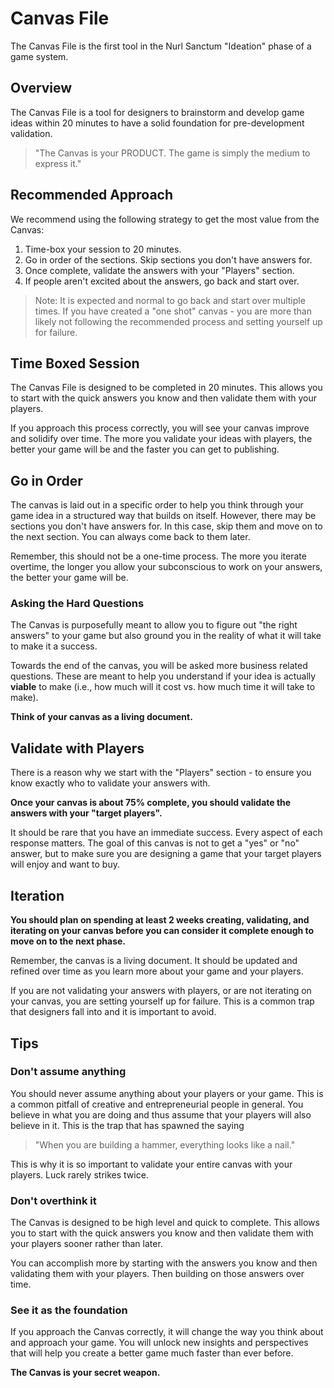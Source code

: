 # Canvas File

The Canvas File is the first tool in the Nurl Sanctum "Ideation" phase of a game system.

## Overview

The Canvas File is a tool for designers to brainstorm and develop game ideas within 20 minutes to have a solid foundation for pre-development validation.

> "The Canvas is your PRODUCT. The game is simply the medium to express it."

## Recommended Approach

We recommend using the following strategy to get the most value from the Canvas:

1. Time-box your session to 20 minutes.
2. Go in order of the sections. Skip sections you don't have answers for.
3. Once complete, validate the answers with your "Players" section.
4. If people aren't excited about the answers, go back and start over.

> Note: It is expected and normal to go back and start over multiple times. If you have created a "one shot" canvas - you are more than likely not following the recommended process and setting yourself up for failure.

## Time Boxed Session

The Canvas File is designed to be completed in 20 minutes. This allows you to start with the quick answers you know and then validate them with your players.

If you approach this process correctly, you will see your canvas improve and solidify over time. The more you validate your ideas with players, the better your game will be and the faster you can get to publishing.

## Go in Order

The canvas is laid out in a specific order to help you think through your game idea in a structured way that builds on itself. However, there may be sections you don't have answers for. In this case, skip them and move on to the next section. You can always come back to them later.

Remember, this should not be a one-time process. The more you iterate overtime, the longer you allow your subconscious to work on your answers, the better your game will be.

### Asking the Hard Questions

The Canvas is purposefully meant to allow you to figure out "the right answers" to your game but also ground you in the reality of what it will take to make it a success.

Towards the end of the canvas, you will be asked more business related questions. These are meant to help you understand if your idea is actually **viable** to make (i.e., how much will it cost vs. how much time it will take to make).

**Think of your canvas as a living document.**

## Validate with Players

There is a reason why we start with the "Players" section - to ensure you know exactly who to validate your answers with.

**Once your canvas is about 75% complete, you should validate the answers with your "target players".**

It should be rare that you have an immediate success. Every aspect of each response matters. The goal of this canvas is not to get a "yes" or "no" answer, but to make sure you are designing a game that your target players will enjoy and want to buy.

## Iteration

**You should plan on spending at least 2 weeks creating, validating, and iterating on your canvas before you can consider it complete enough to move on to the next phase.**

Remember, the canvas is a living document. It should be updated and refined over time as you learn more about your game and your players.

If you are not validating your answers with players, or are not iterating on your canvas, you are setting yourself up for failure. This is a common trap that designers fall into and it is important to avoid.

## Tips

### Don't assume anything

You should never assume anything about your players or your game. This is a common pitfall of creative and entrepreneurial people in general. You believe in what you are doing and thus assume that your players will also believe in it. This is the trap that has spawned the saying

> "When you are building a hammer, everything looks like a nail."

This is why it is so important to validate your entire canvas with your players. Luck rarely strikes twice.

### Don't overthink it

The Canvas is designed to be high level and quick to complete. This allows you to start with the quick answers you know and then validate them with your players sooner rather than later.

You can accomplish more by starting with the answers you know and then validating them with your players. Then building on those answers over time.

### See it as the foundation

If you approach the Canvas correctly, it will change the way you think about and approach your game. You will unlock new insights and perspectives that will help you create a better game much faster than ever before.

**The Canvas is your secret weapon.**
